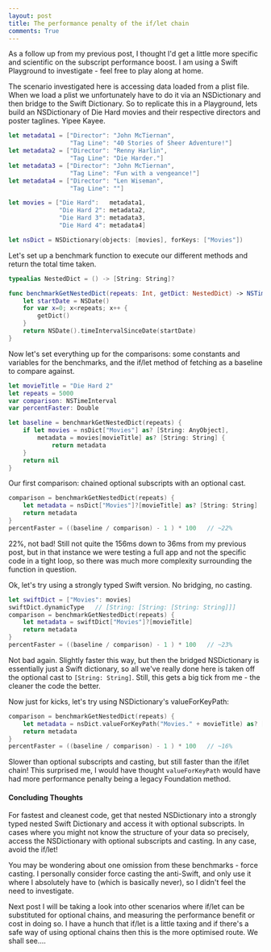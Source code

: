 ```yaml
---
layout: post
title: The performance penalty of the if/let chain
comments: True
---
```


As a follow up from my previous post, I thought I'd get a little more specific and scientific on the subscript performance boost. I am using a Swift Playground to investigate - feel free to play along at home.

The scenario investigated here is accessing data loaded from a plist file. When we load a plist we unfortunately have to do it via an NSDictionary and then bridge to the Swift Dictionary. So to replicate this in a Playground, lets build an NSDictionary of Die Hard movies and their respective directors and poster taglines. Yipee Kayee.

```swift
let metadata1 = ["Director": "John McTiernan",
                 "Tag Line": "40 Stories of Sheer Adventure!"]
let metadata2 = ["Director": "Renny Harlin",
                 "Tag Line": "Die Harder."]
let metadata3 = ["Director": "John McTiernan",
                 "Tag Line": "Fun with a vengeance!"]
let metadata4 = ["Director": "Len Wiseman",
                 "Tag Line": ""]

let movies = ["Die Hard":   metadata1,
              "Die Hard 2": metadata2,
              "Die Hard 3": metadata3,
              "Die Hard 4": metadata4]

let nsDict = NSDictionary(objects: [movies], forKeys: ["Movies"])
```

Let's set up a benchmark function to execute our different methods and return the total time taken.

```swift
typealias NestedDict = () -> [String: String]?

func benchmarkGetNestedDict(repeats: Int, getDict: NestedDict) -> NSTimeInterval {
    let startDate = NSDate()
    for var x=0; x<repeats; x++ {
        getDict()
    }
    return NSDate().timeIntervalSinceDate(startDate)
}
```

Now let's set everything up for the comparisons: some constants and variables for the benchmarks, and the if/let method of fetching as a baseline to compare against.

```swift
let movieTitle = "Die Hard 2"
let repeats = 5000
var comparison: NSTimeInterval
var percentFaster: Double

let baseline = benchmarkGetNestedDict(repeats) {
    if let movies = nsDict["Movies"] as? [String: AnyObject],
        metadata = movies[movieTitle] as? [String: String] {
            return metadata
    }
    return nil
}
```

Our first comparison: chained optional subscripts with an optional cast.

```swift
comparison = benchmarkGetNestedDict(repeats) {
    let metadata = nsDict["Movies"]?[movieTitle] as? [String: String]
    return metadata
}
percentFaster = ((baseline / comparison) - 1 ) * 100   // ~22%
```

22%, not bad! Still not quite the 156ms down to 36ms from my previous post, but in that instance we were testing a full app and not the specific code in a tight loop, so there was much more complexity surrounding the function in question.

Ok, let's try using a strongly typed Swift version. No bridging, no casting.

```swift
let swiftDict = ["Movies": movies]
swiftDict.dynamicType   // [String: [String: [String: String]]]
comparison = benchmarkGetNestedDict(repeats) {
    let metadata = swiftDict["Movies"]?[movieTitle]
    return metadata
}
percentFaster = ((baseline / comparison) - 1 ) * 100   // ~23%
```

Not bad again. Slightly faster this way, but then the bridged NSDictionary is essentially just a Swift dictionary, so all we've really done here is taken off the optional cast to ```[String: String]```. Still, this gets a big tick from me - the cleaner the code the better.

Now just for kicks, let's try using NSDictionary's valueForKeyPath:

```swift
comparison = benchmarkGetNestedDict(repeats) {
    let metadata = nsDict.valueForKeyPath("Movies." + movieTitle) as? [String: String]
    return metadata
}
percentFaster = ((baseline / comparison) - 1 ) * 100   // ~16%
```

Slower than optional subscripts and casting, but still faster than the if/let chain! This surprised me, I would have thought ```valueForKeyPath``` would have had more performance penalty being a legacy Foundation method.

#### Concluding Thoughts

For fastest and cleanest code, get that nested NSDictionary into a strongly typed nested Swift Dictionary and access it with optional subscripts. In cases where you might not know the structure of your data so precisely, access the NSDictionary with optional subscripts and casting. In any case, avoid the if/let!

You may be wondering about one omission from these benchmarks - force casting. I personally consider force casting the anti-Swift, and only use it where I absolutely have to (which is basically never), so I didn't feel the need to investigate.

Next post I will be taking a look into other scenarios where if/let can be substituted for optional chains, and measuring the performance benefit or cost in doing so. I have a hunch that if/let is a little taxing and if there's a safe way of using optional chains then this is the more optimised route. We shall see....
